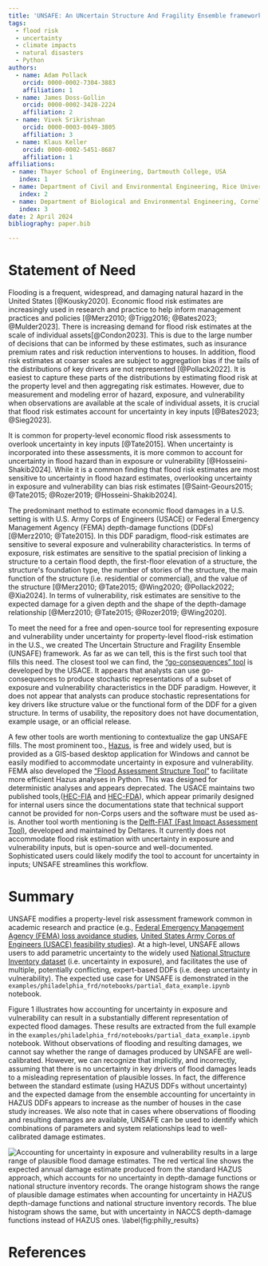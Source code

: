 ```yaml
---
title: 'UNSAFE: An UNcertain Structure And Fragility Ensemble framework for property-level flood risk estimation'
tags:
  - flood risk
  - uncertainty
  - climate impacts
  - natural disasters
  - Python
authors:
  - name: Adam Pollack
    orcid: 0000-0002-7304-3883
    affiliation: 1
  - name: James Doss-Gollin
    orcid: 0000-0002-3428-2224
    affiliation: 2
  - name: Vivek Srikrishnan
    orcid: 0000-0003-0049-3805
    affiliation: 3
  - name: Klaus Keller
    orcid: 0000-0002-5451-8687
    affiliation: 1
affiliations:
 - name: Thayer School of Engineering, Dartmouth College, USA
   index: 1
 - name: Department of Civil and Environmental Engineering, Rice University, USA
   index: 2
 - name: Department of Biological and Environmental Engineering, Cornell University, USA
   index: 3
date: 2 April 2024
bibliography: paper.bib

---
```

# Statement of Need
Flooding is a frequent, widespread, and damaging natural hazard in the United States [@Kousky2020]. Economic flood risk estimates are increasingly used in research and practice to help inform management practices and policies [@Merz2010; @Trigg2016; @Bates2023; @Mulder2023]. There is increasing demand for flood risk estimates at the scale of individual assets[@Condon2023]. This is due to the large number of decisions that can be informed by these estimates, such as insurance premium rates and risk reduction interventions to houses. In addition, flood risk estimates at coarser scales are subject to aggregation bias if the tails of the distributions of key drivers are not represented [@Pollack2022]. It is easiest to capture these parts of the distributions by estimating flood risk at the property level and then aggregating risk estimates. However, due to measurement and modeling error of hazard, exposure, and vulnerability when observations are available at the scale of individual assets, it is crucial that flood risk estimates account for uncertainty in key inputs [@Bates2023; @Sieg2023].

It is common for property-level economic flood risk assessments to overlook uncertainty in key inputs [@Tate2015]. When uncertainty is incorporated into these assessments, it is more common to account for uncertainty in flood hazard than in exposure or vulnerability [@Hosseini-Shakib2024]. While it is a common finding that flood risk estimates are most sensitive to uncertainty in flood hazard estimates, overlooking uncertainty in exposure and vulnerability can bias risk estimates [@Saint-Geours2015; @Tate2015; @Rozer2019; @Hosseini-Shakib2024].

The predominant method to estimate economic flood damages in a U.S. setting is with U.S. Army Corps of Engineers (USACE) or Federal Emergency Management Agency (FEMA) depth-damage functions (DDFs) [@Merz2010; @Tate2015]. In this DDF paradigm,  flood-risk estimates are sensitive to several exposure and vulnerability characteristics. In terms of exposure, risk estimates are sensitive to the spatial precision of linking a structure to a certain flood depth, the first-floor elevation of a structure, the structure's foundation type, the number of stories of the structure, the main function of the structure (i.e. residential or commercial), and the value of the structure [@Merz2010; @Tate2015; @Wing2020; @Pollack2022; @Xia2024]. In terms of vulnerability, risk estimates are sensitive to the expected damage for a given depth and the shape of the depth-damage relationship [@Merz2010; @Tate2015; @Rozer2019; @Wing2020].

To meet the need for a free and open-source tool for representing exposure and vulnerability under uncertainty for property-level flood-risk estimation in the U.S., we created The Uncertain Structure and Fragility Ensemble (UNSAFE) framework. As far as we can tell, this is the first such tool that fills this need. The closest tool we can find, the [“go-consequences” tool](https://github.com/USACE/go-consequences) is developed by the USACE. It appears that analysts can use go-consequences to produce stochastic representations of a subset of exposure and vulnerability characteristics in the DDF paradigm. However, it does not appear that analysts can produce stochastic representations for key drivers like structure value or the functional form of the DDF for a given structure. In terms of usability, the repository does not have documentation, example usage, or an official release.

A few other tools are worth mentioning to contextualize the gap UNSAFE fills. The most prominent too., [Hazus](https://www.fema.gov/flood-maps/products-tools/hazus), is free and widely used, but is provided as a GIS-based desktop application for Windows and cannot be easily modified to accommodate uncertainty in exposure and vulnerability. FEMA also developed the [“Flood Assessment Structure Tool”](https://github.com/nhrap-hazus/FAST?tab=readme-ov-file) to facilitate more efficient Hazus analyses in Python. This was designed for deterministic analyses and appears deprecated. The USACE maintains two published tools,([HEC-FIA](https://www.hec.usace.army.mil/confluence/fiadocs/fiaum/latest) and [HEC-FDA](https://www.hec.usace.army.mil/software/hec-fda/documentation/CPD-72_V1.4.1.pdf)), which appear primarily designed for internal users since the documentations state that technical support cannot be provided for non-Corps users and the software must be used as-is. Another tool worth mentioning is the [Delft-FIAT (Fast Impact Assessment Tool)](https://deltares.github.io/Delft-FIAT/stable/), developed and maintained by Deltares. It currently does not accommodate flood risk estimation with uncertainty in exposure and vulnerability inputs, but is open-source and well-documented. Sophisticated users could likely modify the tool to account for uncertainty in inputs; UNSAFE streamlines this workflow.

# Summary
UNSAFE modifies a property-level risk assessment framework common in academic research and practice (e.g., [Federal Emergency Management Agency (FEMA) loss avoidance studies](https://www.fema.gov/grants/mitigation/loss-avoidance-studies), [United States Army Corps of Engineers (USACE) feasibility studies](https://www.nad.usace.army.mil/Portals/40/docs/NACCS/10A_PhysicalDepthDmgFxSummary_26Jan2015.pdf)). At a high-level, UNSAFE allows users to add parametric uncertainty to the widely used [National Structure Inventory dataset](https://www.hec.usace.army.mil/confluence/nsi/technicalreferences/2019/technical-documentation) (i.e. uncertainty in exposure), and facilitates the use of multiple, potentially conflicting, expert-based DDFs (i.e. deep uncertainty in vulnerability). The expected use case for UNSAFE is demonstrated in the `examples/philadelphia_frd/notebooks/partial_data_example.ipynb` notebook. 

Figure 1 illustrates how accounting for uncertainty in exposure and vulnerability can result in a substantially different representation of expected flood damages. These results are extracted from the full example in the `examples/philadelphia_frd/notebooks/partial_data_example.ipynb` notebook. Without observations of flooding and resulting damages, we cannot say whether the range of damages produced by UNSAFE are well-calibrated. However, we can recognize that implicitly, and incorrectly, assuming that there is no uncertainty in key drivers of flood damages leads to a misleading representation of plausible losses. In fact, the difference between the standard estimate (using HAZUS DDFs without uncertainty) and the expected damage from the ensemble accounting for uncertainty in HAZUS DDFs appears to increase as the number of houses in the case study increases. We also note that in cases where observations of flooding and resulting damages are available, UNSAFE can be used to identify which combinations of parameters and system relationships lead to well-calibrated damage estimates. 

![Accounting for uncertainty in exposure and vulnerability results in a large range of plausible flood damage estimates. The red vertical line shows the expected annual damage estimate produced from the standard HAZUS approach, which accounts for no uncertainty in depth-damage functions or national structure inventory records. The orange histogram shows the range of plausible damage estimates when accounting for uncertainty in HAZUS depth-damage functions and national structure inventory records. The blue histogram shows the same, but with uncertainty in NACCS depth-damage functions instead of HAZUS ones. \label{fig:philly_results}](philly_results.png)

# References
